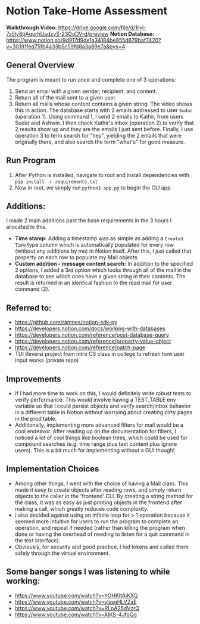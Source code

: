 # Notion Take-Home Assessment

**Walkthrough Video:** https://drive.google.com/file/d/1rvl-7s5ly8tjAqurhUadzyS-23OoDVrd/preview
**Notion Database:** https://www.notion.so/9d917d9de1a34184be855d679baf7420?v=30191fed75fb4a33b5c59fd8a3a89e7a&pvs=4

## General Overview
The program is meant to run once and complete one of 3 operations:
1. Send an email with a given sender, recipient, and content.
2. Return all of the mail sent to a given user.
3. Return all mails whose content contains a given string.
The video shows this in action. The database starts with 2 emails addressed to user `Sudar` (operation 1). Using command 1, I send 2 emails to Kathir, from users Sudar and Ashwin. I then check Kathir's inbox (operation 2) to verify that 2 results show up and they are the emails I just sent before. Finally, I use operation 3 to term search for "hey", yielding the 2 emails that were originally there, and also search the term "what's" for good measure.

## Run Program
1. After Python is installed, navigate to root and install dependencies with `pip install -r requirements.txt`
2. Now in root, we simply run `python3 app.py` to begin the CLI app.

## Additions:
I made 2 main additions past the base requirements in the 3 hours I allocated to this.
- **Time stamp:** Adding a timestamp was as simple as adding a `Created Time` type column which is automatically populated for every row (without any additions by me) in Notion itself. After this, I just called that property on each row to populate my Mail objects.
- **Custom addition - message content search:** In addition to the specified 2 options, I added a 3rd option which looks through all of the mail in the database to see which ones have a given string in their contents. The result is returned in an identical fashion to the read mail for user command (2).

## Referred to:
- https://github.com/ramnes/notion-sdk-py
- https://developers.notion.com/docs/working-with-databases
- https://developers.notion.com/reference/post-database-query
- https://developers.notion.com/reference/property-value-object
- https://developers.notion.com/reference/patch-page
- TUI Reversi project from intro CS class in college to refresh how user input works (private repo)

## Improvements
- If I had more time to work on this, I would definitely write robust tests to verify performance. This would involve having a TEST_TABLE env variable so that I could persist objects and verify search/inbox behavior in a different table in Notion without worrying about creating dirty pages in the prod table.
- Additionally, implementing more advanced filters for mail would be a cool endeavor. After reading up on the documentation for filters, I noticed a lot of cool things like boolean trees, which could be used for compound searches (e.g. time range plus text content plus ignore users). This is a bit much for implementing without a GUI though! 

## Implementation Choices
- Among other things, I went with the choice of having a Mail class. This made it easy to create objects after reading rows, and simply return objects to the caller in the 'frontend' CLI. By creating a string method for the class, it was as easy as just printing objects in the frontend after making a call, which greatly reduces code complexity.
- I also decided against using an infinite loop for > 1 operation because it seemed more intuitive for users to run the program to complete an operation, and repeat if needed (rather than killing the program when done or having the overhead of needing to listen for a quit command in the text interface).
- Obviously, for security and good practice, I hid tokens and called them safely through the virtual environment. 

## Some banger songs I was listening to while working:
- https://www.youtube.com/watch?v=hOHKltAiKXQ
- https://www.youtube.com/watch?v=ylssgHLVZaE
- https://www.youtube.com/watch?v=RLnA25dVzrQ
- https://www.youtube.com/watch?v=AIKS-4JfoQg
